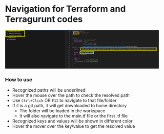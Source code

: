 # Navigation for Terraform and Terragurunt codes

![Navigate](images/navigate.png)

### How to use
- Recognized paths will be underlined
- Hover the mouse over the path to check the resolved path
- Use `Ctrl+Click` OR `F12` to navigate to that file/folder
- If it is a git path, it will get downloaded to home directory
  - The folder will be loaded in the workspace
  - It will also navigate to the main.tf file or the first .tf file 
- Recognized keys and values will be shown in different color
- Hover the mover over the key/value to get the resolved value
